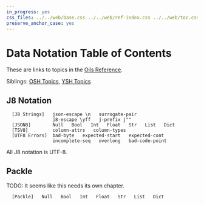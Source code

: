```yaml
---
in_progress: yes
css_files: ../../web/base.css ../../web/ref-index.css ../../web/toc.css
preserve_anchor_case: yes
---
```


Data Notation Table of Contents
===

These are links to topics in the [Oils Reference](index.html).

Siblings: [OSH Topics](toc-osh.html), [YSH Topics](toc-ysh.html)

<div id="toc">
</div>

<h2 id="j8-notation">J8 Notation</h2>

```chapter-links-data-lang
  [J8 Strings]   json-escape \n   surrogate-pair
                 j8-escape \yff   j-prefix j""
  [JSON8]        Null   Bool   Int   Float   Str   List   Dict
  [TSV8]         column-attrs   column-types
  [UTF8 Errors]  bad-byte   expected-start   expected-cont
                 incomplete-seq   overlong   bad-code-point
```

All J8 notation is UTF-8.

<h2 id="packle">Packle</h2>

TODO: It seems like this needs its own chapter.

```chapter-links-data-lang
  [Packle]   Null   Bool   Int   Float   Str   List   Dict
```
